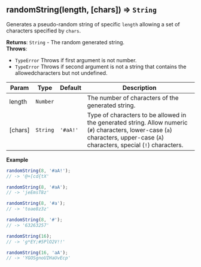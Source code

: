 <a name="randomString"></a>

## randomString(length, [chars]) ⇒ <code>String</code>
Generates a pseudo-random string of specific `length` allowing a set of characters specified by `chars`.

**Returns**: <code>String</code> - The random generated string.  
**Throws**:

- <code>TypeError</code> Throws if first argument is not number.
- <code>TypeError</code> Throws if second argument is not a string that contains the allowedcharacters but not undefined.


| Param | Type | Default | Description |
| --- | --- | --- | --- |
| length | <code>Number</code> |  | The number of characters of the generated string. |
| [chars] | <code>String</code> | <code>&#x27;#aA!&#x27;</code> | Type of characters to be allowed in the generated string. Allow numeric (`#`) characters, lower-case (`a`) characters, upper-case (`A`) characters, special (`!`) characters. |

**Example**  
```js
randomString(8, '#aA!');
// -> '@+[cd{tX'

randomString(8, '#aA');
// -> 'jeEmsT8z'

randomString(8, '#a');
// -> 'toae8z3z'

randomString(8, '#');
// -> '63263257'

randomString(16);
// -> 'g*EY;#5PlO2V!!'

randomString(16, 'aA');
// -> 'YGOSgnoUIHaUvEcp'
```
